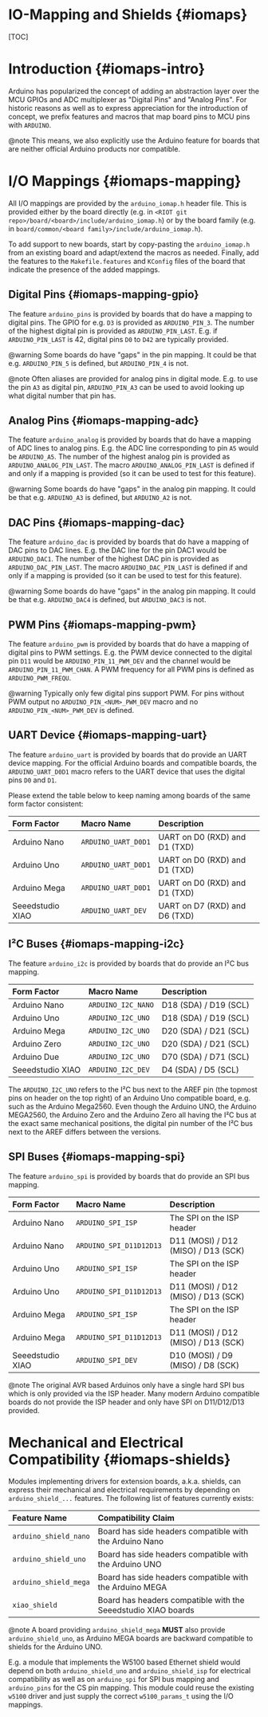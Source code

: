 IO-Mapping and Shields                                                {#iomaps}
======================

[TOC]

Introduction                                                    {#iomaps-intro}
============

Arduino has popularized the concept of adding an abstraction layer over the
MCU GPIOs and ADC multiplexer as "Digital Pins" and "Analog Pins". For historic
reasons as well as to express appreciation for the introduction of concept, we
prefix features and macros that map board pins to MCU pins with `ARDUINO`.

@note   This means, we also explicitly use the Arduino feature for boards that
        are neither official Arduino products nor compatible.

I/O Mappings                                                  {#iomaps-mapping}
============

All I/O mappings are provided by the `arduino_iomap.h` header file. This is
provided either by the board directly (e.g. in
`<RIOT git repo>/board/<board>/include/arduino_iomap.h`) or by the board
family (e.g. in `board/common/<board family>/include/arduino_iomap.h`).

To add support to new boards, start by copy-pasting the `arduino_iomap.h` from
an existing board and adapt/extend the macros as needed. Finally, add the
features to the `Makefile.features` and `KConfig` files of the board that
indicate the presence of the added mappings.

Digital Pins                                             {#iomaps-mapping-gpio}
------------

The feature `arduino_pins` is provided by boards that do have a mapping to
digital pins. The GPIO for e.g. `D3` is provided as `ARDUINO_PIN_3`. The
number of the highest digital pin is provided as `ARDUINO_PIN_LAST`. E.g. if
`ARDUINO_PIN_LAST` is 42, digital pins `D0` to `D42` are typically provided.

@warning    Some boards do have "gaps" in the pin mapping. It could be that
            e.g. `ARDUINO_PIN_5` is defined, but `ARDUINO_PIN_4` is not.

@note       Often aliases are provided for analog pins in digital mode. E.g.
            to use the pin `A3` as digital pin, `ARDUINO_PIN_A3` can be used
            to avoid looking up what digital number that pin has.

Analog Pins                                               {#iomaps-mapping-adc}
-----------

The feature `arduino_analog` is provided by boards that do have a mapping of
ADC lines to analog pins. E.g. the ADC line corresponding to pin `A5` would
be `ARDUINO_A5`. The number of the highest analog pin is provided as
`ARDUINO_ANALOG_PIN_LAST`. The macro `ARDUINO_ANALOG_PIN_LAST` is defined if
and only if a mapping is provided (so it can be used to test for this feature).

@warning    Some boards do have "gaps" in the analog pin mapping. It could be
            that e.g. `ARDUINO_A3` is defined, but `ARDUINO_A2` is not.

DAC Pins                                                  {#iomaps-mapping-dac}
--------

The feature `arduino_dac` is provided by boards that do have a mapping of
DAC pins to DAC lines. E.g. the DAC line for the pin DAC1 would be
`ARDUINO_DAC1`. The number of the highest DAC pin is provided as
`ARDUINO_DAC_PIN_LAST`. The macro `ARDUINO_DAC_PIN_LAST` is defined if
and only if a mapping is provided (so it can be used to test for this feature).

@warning    Some boards do have "gaps" in the analog pin mapping. It could be
            that e.g. `ARDUINO_DAC4` is defined, but `ARDUINO_DAC3` is not.

PWM Pins                                                  {#iomaps-mapping-pwm}
--------

The feature `arduino_pwm` is provided by boards that do have a mapping of
digital pins to PWM settings. E.g. the PWM device connected to the digital pin
`D11` would be `ARDUINO_PIN_11_PWM_DEV` and the channel would be
`ARDUINO_PIN_11_PWM_CHAN`. A PWM frequency for all PWM pins is defined as
`ARDUINO_PWM_FREQU`.

@warning    Typically only few digital pins support PWM. For pins without PWM
            output no `ARDUINO_PIN_<NUM>_PWM_DEV` macro and no
            `ARDUINO_PIN_<NUM>_PWM_DEV` is defined.

UART Device                                              {#iomaps-mapping-uart}
-----------

The feature `arduino_uart` is provided by boards that do provide an UART device
mapping. For the official Arduino boards and compatible boards, the
`ARDUINO_UART_D0D1` macro refers to the UART device that uses the digital pins
`D0` and `D1`.

Please extend the table below to keep naming among boards of the same form
factor consistent:

| Form Factor      | Macro Name            | Description                       |
|:---------------- |:--------------------- |:--------------------------------- |
| Arduino Nano     | `ARDUINO_UART_D0D1`   | UART on D0 (RXD) and D1 (TXD)     |
| Arduino Uno      | `ARDUINO_UART_D0D1`   | UART on D0 (RXD) and D1 (TXD)     |
| Arduino Mega     | `ARDUINO_UART_D0D1`   | UART on D0 (RXD) and D1 (TXD)     |
| Seeedstudio XIAO | `ARDUINO_UART_DEV`    | UART on D7 (RXD) and D6 (TXD)     |

I²C Buses                                                 {#iomaps-mapping-i2c}
---------

The feature `arduino_i2c` is provided by boards that do provide an I²C bus
mapping.

| Form Factor      | Macro Name            | Description                       |
|:---------------- |:--------------------- |:--------------------------------- |
| Arduino Nano     | `ARDUINO_I2C_NANO`    | D18 (SDA) / D19 (SCL)             |
| Arduino Uno      | `ARDUINO_I2C_UNO`     | D18 (SDA) / D19 (SCL)             |
| Arduino Mega     | `ARDUINO_I2C_UNO`     | D20 (SDA) / D21 (SCL)             |
| Arduino Zero     | `ARDUINO_I2C_UNO`     | D20 (SDA) / D21 (SCL)             |
| Arduino Due      | `ARDUINO_I2C_UNO`     | D70 (SDA) / D71 (SCL)             |
| Seeedstudio XIAO | `ARDUINO_I2C_DEV`     | D4 (SDA) / D5 (SCL)               |

The `ARDUINO_I2C_UNO` refers to the I²C bus next to the AREF pin (the topmost
pins on header on the top right) of an Arduino Uno compatible board, e.g.
such as the Arduino Mega2560. Even though the Arduino UNO, the Arduino MEGA2560,
the Arduino Zero and the Arduino Zero all having the I²C bus at the exact same
mechanical positions, the digital pin number of the I²C bus next to the AREF
differs between the versions.

SPI Buses                                                 {#iomaps-mapping-spi}
---------

The feature `arduino_spi` is provided by boards that do provide an SPI bus
mapping.

| Form Factor      | Macro Name                | Description                           |
|:---------------- |:------------------------- |:------------------------------------- |
| Arduino Nano     | `ARDUINO_SPI_ISP`         | The SPI on the ISP header             |
| Arduino Nano     | `ARDUINO_SPI_D11D12D13`   | D11 (MOSI) / D12 (MISO) / D13 (SCK)   |
| Arduino Uno      | `ARDUINO_SPI_ISP`         | The SPI on the ISP header             |
| Arduino Uno      | `ARDUINO_SPI_D11D12D13`   | D11 (MOSI) / D12 (MISO) / D13 (SCK)   |
| Arduino Mega     | `ARDUINO_SPI_ISP`         | The SPI on the ISP header             |
| Arduino Mega     | `ARDUINO_SPI_D11D12D13`   | D11 (MOSI) / D12 (MISO) / D13 (SCK)   |
| Seeedstudio XIAO | `ARDUINO_SPI_DEV`         | D10 (MOSI) / D9 (MISO) / D8 (SCK)     |

@note   The original AVR based Arduinos only have a single hard SPI bus which
        is only provided via the ISP header. Many modern Arduino compatible
        boards do not provide the ISP header and only have SPI on D11/D12/D13
        provided.

Mechanical and Electrical Compatibility                       {#iomaps-shields}
=======================================

Modules implementing drivers for extension boards, a.k.a. shields, can express
their mechanical and electrical requirements by depending on `arduino_shield_...`
features. The following list of features currently exists:

| Feature Name          | Compatibility Claim                                           |
|:--------------------- |:------------------------------------------------------------- |
| `arduino_shield_nano` | Board has side headers compatible with the Arduino Nano       |
| `arduino_shield_uno`  | Board has side headers compatible with the Arduino UNO        |
| `arduino_shield_mega` | Board has side headers compatible with the Arduino MEGA       |
| `xiao_shield`         | Board has headers compatible with the Seeedstudio XIAO boards |

@note   A board providing `arduino_shield_mega` **MUST** also provide
        `arduino_shield_uno`, as Arduino MEGA boards are backward compatible to
        shields for the Arduino UNO.

E.g. a module that implements the W5100 based Ethernet shield would depend on
both `arduino_shield_uno` and `arduino_shield_isp` for electrical compatibility
as well as on `arduino_spi` for SPI bus mapping and `arduino_pins` for the CS
pin mapping. This module could reuse the existing `w5100` driver and just
supply the correct `w5100_params_t` using the I/O mappings.
